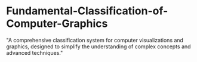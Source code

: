 # Fundamental-Classification-of-Computer-Graphics
"A comprehensive classification system for computer visualizations and graphics, designed to simplify the understanding of complex concepts and advanced techniques."
